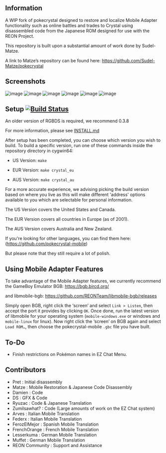 ## Information 

A WIP fork of pokecrystal designed to restore and localize Mobile Adapter functionality such as online battles and trades to Crystal using disassembled code from the Japanese ROM designed for use with the REON Project.

This repository is built upon a substantial amount of work done by Sudel-Matze.

A link to Matze’s repository can be found here:
https://github.com/Sudel-Matze/pokecrystal

## Screenshots

![image](https://user-images.githubusercontent.com/110418063/188284868-5d25cf63-ec57-4780-b6d0-8b7ff90e3826.png)
![image](https://user-images.githubusercontent.com/110418063/188284842-21fb8827-cb15-4ab4-8b58-d7d58f648b27.png)
![image](https://user-images.githubusercontent.com/110418063/188284859-ca7b46da-381a-4624-82ae-9ac8f14872cb.png)
![image](https://user-images.githubusercontent.com/110418063/188284899-85bfa620-4cf2-4dc3-aac1-e950737ee2aa.png)
![image](https://user-images.githubusercontent.com/110418063/188284922-84c9d25b-86d2-44f2-9a45-69515b7ff0e0.png)
![image](https://user-images.githubusercontent.com/110418063/188284957-4f1d28f1-8638-45a5-80cd-6cb1919c6e35.png)


## Setup [![Build Status][travis-badge]][travis]

An older version of RGBDS is required, we recommend 0.3.8

For more information, please see [INSTALL.md](INSTALL.md)

After setup has been completed, you can choose which version you wish to build.
To build a specific version, run one of these commands inside the repository directory in cygwin64:

- US Version:	`make`

- EUR Version:	`make crystal_eu` 

- AUS Version:	`make crystal_au`

For a more accurate experience, we advising picking the build version based on where you live as this will make different 'address' options available to you which are selectable for personal information.

The US Version covers the United States and Canada.

The EUR Version covers all countries in Europe (as of 2001).

The AUS Version covers Australia and New Zealand.

If you're looking for other languages, you can find them here: (https://github.com/pokecrystal-mobile)

But please note that they still require a lot of polish.

## Using Mobile Adapter Features

To take advantage of the Mobile Adapter features, we currently recommend the GameBoy Emulator BGB:
https://bgb.bircd.org/

and libmobile-bgb:
https://github.com/REONTeam/libmobile-bgb/releases

Simply open BGB, right click the ‘screen’ and select `Link > Listen`, then accept the port it provides by clicking `OK`.
Once done, run the latest version of libmobile for your operating system (`mobile-windows.exe` or windows and `mobile-linux` for linux).
Now right click the ‘screen’ on BGB again and select `Load ROM…`, then choose the pokecrystal-mobile `.gbc` file you have built.

## To-Do

- Finish restrictions on Pokémon names in EZ Chat Menu.

## Contributors

- Pret           : Initial disassembly
- Matze          : Mobile Restoration & Japanese Code Disassembly
- Damien         : Code
- DS             : GFX & Code
- Ryuzac         : Code & Japanese Translation
- Zumilsawhat?   : Code (Large amounts of work on the EZ Chat system)
- Arves          : Italian Mobile Translation
- Federx         : Italian Mobile Translation
- FerozElMejor   : Spanish Mobile Translation
- FrenchOrange   : French Mobile Translation
- Lesserkuma     : German Mobile Translation
- Muffet         : German Mobile Translation
- REON Community : Support and Assistance

[travis]: https://travis-ci.org/pret/pokecrystal
[travis-badge]: https://travis-ci.org/pret/pokecrystal.svg?branch=master
